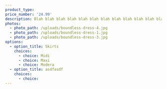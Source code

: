```yaml
---
product_type:
price_number: '24.99'
description: Blah blah blah blah blah blah blah blah blah blah blah blah
photos:
  - photo_path: /uploads/boundless-dress-4.jpg
  - photo_path: /uploads/boundless-dress-1.jpg
  - photo_path: /uploads/boundless-dress-3.jpg
options:
  - option_title: Skirts
    choices:
      - choice: Midi
      - choice: Maxi
      - choice: Modera
  - option_title: asdfasdf
    choices:
      - choice:
---
```

